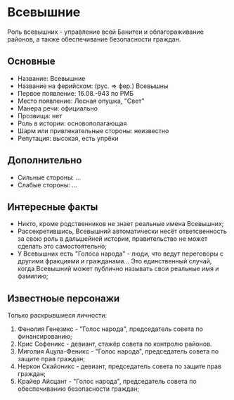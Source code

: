 # Всевышние

Роль всевышних - управление всей Банитеи и облагораживание районов, а также обеспечивание безопасности граждан.

## Основные

- Название: Всевышние
- Название на ферийском: (рус. => фер.) Всевышны
- Первое появление: 16.08.-943 по РМБ
- Место появление: Лесная опушка, "Свет"
- Манера речи: официально
- Прозвища: нет
- Роль в истории: основополагающая
- Шарм или привлекательные стороны: неизвестно
- Репутация: высокая, есть упрёки

## Дополнительно

- Сильные стороны: ...
- Слабые стороны: ...

## Интересные факты

- Никто, кроме родственников не знает реальные имена Всевышних;
- Рассекретившись, Всевышний автоматически несёт ответсвенность за свою роль в дальшейней истории, правительство не может сделать это самостоятельно;
- У Всевышних есть "Голоса народа" - люди, что ведут переговоры с другими фракциями и гражданами... Это единственный случай, когда Всевышний может публично называть свои реальные имя и фамилию;

## Известноые персонажи

Только раскрывшиеся личности:

1. Фенолия Генезикс - "Голос народа", председатель совета по финансированию;
1. Крис Софеникс - девиант, стажёр совета по контролю районов.
1. Миголия Ацула-Феникс - "Голос народа", председатель совета по защите прав граждан;
1. Неркон Скайоникс - девиант, председатель совета по защите прав граждан;
1. Крайер Айсцант - "Голос народа", председатель совета по обеспечиванию безопасности граждан;
